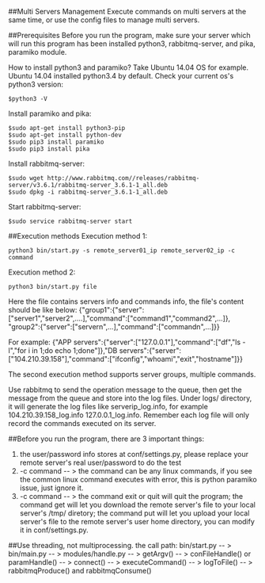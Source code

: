 ##Multi Servers Management
Execute commands on multi servers at the same time, or use the config files to manage multi servers.


##Prerequisites
Before you run the program, make sure your server which will run this program has been installed python3, rabbitmq-server, and pika, paramiko module.

How to install python3 and paramiko? Take Ubuntu 14.04 OS for example.
Ubuntu 14.04 installed python3.4 by default. Check your current os's python3 version: 
```
$python3 -V
```

Install paramiko and pika:
```
$sudo apt-get install python3-pip
$sudo apt-get install python-dev
$sudo pip3 install paramiko
$sudo pip3 install pika
```

Install rabbitmq-server:
```
$sudo wget http://www.rabbitmq.com//releases/rabbitmq-server/v3.6.1/rabbitmq-server_3.6.1-1_all.deb
$sudo dpkg -i rabbitmq-server_3.6.1-1_all.deb
```

Start rabbitmq-server:
```
$sudo service rabbitmq-server start
```



##Execution methods
Execution method 1: 
```
python3 bin/start.py -s remote_server01_ip remote_server02_ip -c command
```

Execution method 2: 
```
python3 bin/start.py file
```
Here the file contains servers info and commands info, the file's content should be like below:
{"group1":{"server":["server1","server2",....],"command":["command1","command2",...]},
 "group2":{"server":["servern",...],"command":["commandn",...]}}

For example:
{"APP servers":{"server":["127.0.0.1"],"command":["df","ls -l","for i in 1;do echo 1;done"]},"DB servers":{"server":["104.210.39.158"],"command":["ifconfig","whoami","exit","hostname"]}}

The second execution method supports server groups, multiple commands.

Use rabbitmq to send the operation message to the queue, then get the message from the queue and store into the log files.
Under logs/ directory, it will generate the log files like serverip_log.info, for example 104.210.39.158_log.info  127.0.0.1_log.info. Remember each log file will only record the commands executed on its server.

##Before you run the program, there are 3 important things:
1. the user/password info stores at conf/settings.py, please replace your remote server's real user/password to do the test
2. -c command  -- > the command can be any linux commands, if you see the common linux command executes with error, this is python paramiko issue, just ignore it.
3. -c command -- > the command exit or quit will quit the program; the command get will let you download the remote server's file to your local server's /tmp/ diretory; the command put will let you upload your local server's file to the remote server's user home directory, you can modify it in conf/settings.py.

##Use threading, not multiprocessing.
the call path: bin/start.py -- > bin/main.py -- > modules/handle.py -- > getArgv() -- > conFileHandle() or paramHandle() -- > connect() -- > executeCommand() -- > logToFile()  -- > rabbitmqProduce() and rabbitmqConsume()



